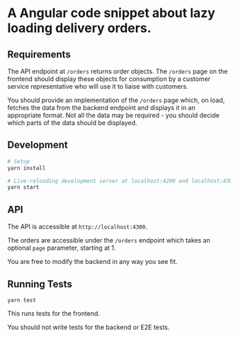 # A Angular code snippet about lazy loading delivery orders.

## Requirements

The API endpoint at `/orders` returns order objects.
The `/orders` page on the frontend should display these objects for
consumption by a customer service representative who will use it
to liaise with customers.

You should provide an implementation of the `/orders` page which,
on load, fetches the data from the backend endpoint and displays it
in an appropriate format.
Not all the data may be required - you should decide which parts
of the data should be displayed.

## Development

```bash
# Setup
yarn install

# Live-reloading development server at localhost:4200 and localhost:4300
yarn start
```

## API

The API is accessible at `http://localhost:4300`.

The orders are accessible under the `/orders` endpoint which takes an
optional `page` parameter, starting at 1.

You are free to modify the backend in any way you see fit.

## Running Tests

```
yarn test
```

This runs tests for the frontend.

You should not write tests for the backend or E2E tests.
